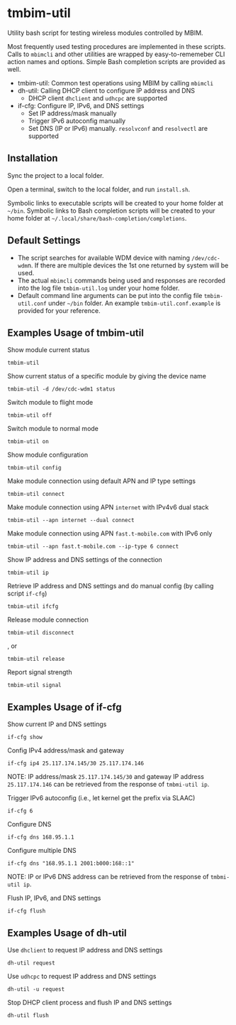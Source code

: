 # tmbim-util

Utility bash script for testing wireless modules controlled by MBIM.

Most frequently used testing procedures are implemented in these scripts.
Calls to `mbimcli` and other utilities are wrapped by easy-to-rememeber CLI action names and options.
Simple Bash completion scripts are provided as well.

- tmbim-util: Common test operations using MBIM by calling `mbimcli`
- dh-util: Calling DHCP client to configure IP address and DNS
  + DHCP client `dhclient` and `udhcpc` are supported
- if-cfg: Configure IP, IPv6, and DNS settings
  + Set IP address/mask manually
  + Trigger IPv6 autoconfig manually
  + Set DNS (IP or IPv6) manually. `resolvconf` and `resolvectl` are supported

## Installation

Sync the project to a local folder.

Open a terminal, switch to the local folder, and run `install.sh`.

Symbolic links to executable scripts will be created to your home folder at `~/bin`.
Symbolic links to Bash completion scripts will be created to your home folder at `~/.local/share/bash-completion/completions`.

## Default Settings

- The script searches for available WDM device with naming `/dev/cdc-wdm`n. If there are multiple devices the 1st one returned by system will be used.
- The actual `mbimcli` commands being used and responses are recorded into the log file `tmbim-util.log` under your home folder.
- Default command line arguments can be put into the config file `tmbim-util.conf` under `~/bin` folder. An example `tmbim-util.conf.example` is provided for your reference.

## Examples Usage of tmbim-util

Show module current status

```
tmbim-util
```

Show current status of a specific module by giving the device name

```
tmbim-util -d /dev/cdc-wdm1 status
```

Switch module to flight mode

```
tmbim-util off
```

Switch module to normal mode

```
tmbim-util on
```

Show module configuration

```
tmbim-util config
```

Make module connection using default APN and IP type settings

```
tmbim-util connect
```

Make module connection using APN `internet` with IPv4v6 dual stack

```
tmbim-util --apn internet --dual connect
```

Make module connection using APN `fast.t-mobile.com` with IPv6 only

```
tmbim-util --apn fast.t-mobile.com --ip-type 6 connect
```

Show IP address and DNS settings of the connection

```
tmbim-util ip
```

Retrieve IP address and DNS settings and do manual config (by calling script `if-cfg`)

```
tmbim-util ifcfg
```

Release module connection

```
tmbim-util disconnect
```

, or

```
tmbim-util release
```

Report signal strength

```
tmbim-util signal
```

## Examples Usage of if-cfg

Show current IP and DNS settings

```
if-cfg show
```

Config IPv4 address/mask and gateway

```
if-cfg ip4 25.117.174.145/30 25.117.174.146
```
NOTE: IP address/mask `25.117.174.145/30` and gateway IP address `25.117.174.146` can be retrieved from the response of `tmbmi-util ip`.

Trigger IPv6 autoconfig (i.e., let kernel get the prefix via SLAAC)

```
if-cfg 6
```

Configure DNS

```
if-cfg dns 168.95.1.1
```

Configure multiple DNS

```
if-cfg dns "168.95.1.1 2001:b000:168::1"
```
NOTE: IP or IPv6 DNS address can be retrieved from the response of `tmbmi-util ip`.

Flush IP, IPv6, and DNS settings

```
if-cfg flush
```

## Examples Usage of dh-util

Use `dhclient` to request IP address and DNS settings

```
dh-util request
```

Use `udhcpc` to request IP address and DNS settings

```
dh-util -u request
```

Stop DHCP client process and flush IP and DNS settings

```
dh-util flush
```